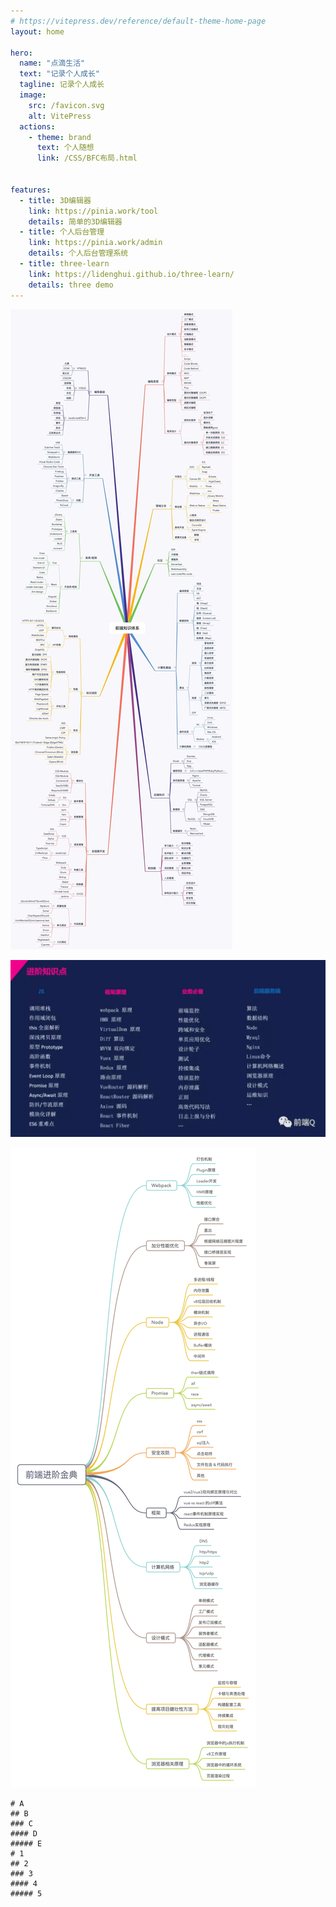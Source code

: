 ```yaml
---
# https://vitepress.dev/reference/default-theme-home-page
layout: home

hero:
  name: "点滴生活"
  text: "记录个人成长"
  tagline: 记录个人成长
  image:
    src: /favicon.svg
    alt: VitePress
  actions:
    - theme: brand
      text: 个人随想
      link: /CSS/BFC布局.html
  

features:
  - title: 3D编辑器
    link: https://pinia.work/tool
    details: 简单的3D编辑器
  - title: 个人后台管理
    link: https://pinia.work/admin
    details: 个人后台管理系统
  - title: three-learn
    link: https://lidenghui.github.io/three-learn/
    details: three demo
---
```


<script setup>
import BlogList from './components/BlogList.vue';
import PackageList from "./components/PackageList.vue";

</script>
<PackageList > </PackageList>
<BlogList></BlogList>


![](./index/438090911055125.png)

![](./index/438104759940666.png)

![](./index/438118524067041.png)

```mindmap
# A
## B
### C
#### D
##### E
# 1
## 2
### 3
#### 4
##### 5
```
